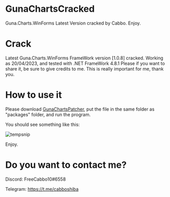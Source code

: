 # GunaChartsCracked
Guna.Charts.WinForms Latest Version cracked by Cabbo. Enjoy.

# Crack
Latest Guna.Charts.WinForms FrameWork version [1.0.8] cracked. Working as 20/04/2023, and tested with .NET FrameWork 4.8.1
Please if you want to share it, be sure to give credits to me. This is really important for me, thank you.

# How to use it

Please download [GunaChartsPatcher](https://github.com/CabboLeak/GunaChartsCracked/blob/main/GunaChartsPatcher.exe), put the file in the same folder as "packages" folder, and run the program.

You should see something like this:

![tempsnip](https://user-images.githubusercontent.com/104633990/233368347-2ef8ee74-2df7-41e5-a12f-fc7c06de30f3.png)

Enjoy.

# Do you want to contact me?
Discord: FreeCabbo10#6558

Telegram: https://t.me/cabboshiba
